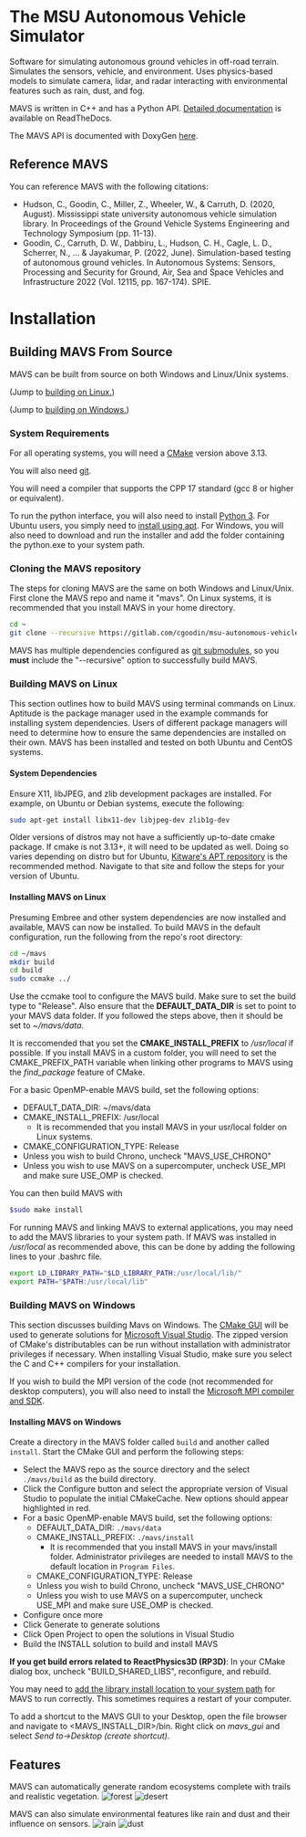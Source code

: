 # The MSU Autonomous Vehicle Simulator

Software for simulating autonomous ground vehicles in off-road terrain. Simulates the sensors, vehicle, and environment. Uses physics-based models to simulate camera, lidar, and radar interacting with environmental features such as rain, dust, and fog.

MAVS is written in C++ and has a Python API. [Detailed documentation](https://mavs-documentation.readthedocs.io/en/latest/) is available on ReadTheDocs.

The MAVS API is documented with DoxyGen [here](https://cgoodin.gitlab.io/msu-autonomous-vehicle-simulator/).

## Reference MAVS
You can reference MAVS with the following citations:
* Hudson, C., Goodin, C., Miller, Z., Wheeler, W., & Carruth, D. (2020, August). Mississippi state university autonomous vehicle simulation library. In Proceedings of the Ground Vehicle Systems Engineering and Technology Symposium (pp. 11-13).
* Goodin, C., Carruth, D. W., Dabbiru, L., Hudson, C. H., Cagle, L. D., Scherrer, N., ... & Jayakumar, P. (2022, June). Simulation-based testing of autonomous ground vehicles. In Autonomous Systems: Sensors, Processing and Security for Ground, Air, Sea and Space Vehicles and Infrastructure 2022 (Vol. 12115, pp. 167-174). SPIE.

# Installation 
## Building MAVS From Source
MAVS can be built from source on both Windows and Linux/Unix systems.
 
(Jump to [building on Linux.](#building-mavs-on-linux))

(Jump to [building on Windows.](#building-mavs-on-windows))

### System Requirements
For all operating systems, you will need a [CMake](https://cmake.org/) version above 3.13.

You will also need [git](https://git-scm.com/download/). 

You will need a compiler that supports the CPP 17 standard (gcc 8 or higher or equivalent).

To run the python interface, you will also need to install [Python 3](https://www.python.org/downloads/release/python-370/). For Ubuntu users, you simply need to [install using apt](https://phoenixnap.com/kb/how-to-install-python-3-ubuntu). For Windows, you will also need to download and run the installer and add the folder containing the python.exe to your system path. 

### Cloning the MAVS repository
The steps for cloning MAVS are the same on both Windows and Linux/Unix. First clone the MAVS repo and name it "mavs". On Linux systems, it is recommended that you install MAVS in your home directory. 
```bash
cd ~
git clone --recursive https://gitlab.com/cgoodin/msu-autonomous-vehicle-simulator.git mavs
```
MAVS has multiple dependencies configured as [git submodules](https://git-scm.com/book/en/v2/Git-Tools-Submodules), so you **must** include the "--recursive" option to successfully build MAVS.

### Building MAVS on Linux
This section outlines how to build MAVS using terminal commands on Linux. Aptitude is the package manager used in the example commands for installing system dependencies. Users of different package managers will need to determine how to ensure the same dependencies are installed on their own. MAVS has been installed and tested on both Ubuntu and CentOS systems.

#### System Dependencies
Ensure X11, libJPEG, and zlib development packages are installed. For example, on Ubuntu or Debian systems, execute the following:
```bash
sudo apt-get install libx11-dev libjpeg-dev zlib1g-dev
```
Older versions of distros may not have a sufficiently up-to-date cmake package. If cmake is not 3.13+, it will need to be updated as well. Doing so varies depending on distro but for Ubuntu, [Kitware's APT repository](https://apt.kitware.com/) is the recommended method. Navigate to that site and follow the steps for your version of Ubuntu.

#### Installing MAVS on Linux
Presuming Embree and other system dependencies are now installed and available, MAVS can now be installed. To build MAVS in the default configuration, run the following from the repo's root directory:
```bash
cd ~/mavs
mkdir build
cd build
sudo ccmake ../
```
Use the ccmake tool to configure the MAVS build. Make sure to set the build type to "Release". Also ensure that the **DEFAULT_DATA_DIR** is set to point to your MAVS data folder. If you followed the steps above, then it should be set to *~/mavs/data*. 

It is reccomended that you set the **CMAKE_INSTALL_PREFIX** to */usr/local* if possible. If you install MAVS in a custom folder, you will need to set the CMAKE_PREFIX_PATH variable when linking other programs to MAVS using the *find_package* feature of CMake.

For a basic OpenMP-enable MAVS build, set the following options:
  * DEFAULT_DATA_DIR: ~/mavs/data
  * CMAKE_INSTALL_PREFIX: /usr/local
    * It is recommended that you install MAVS in your usr/local folder on Linux systems.
  * CMAKE_CONFIGURATION_TYPE: Release
  * Unless you wish to build Chrono, uncheck "MAVS_USE_CHRONO"
  * Unless you wish to use MAVS on a supercomputer, uncheck USE_MPI and make sure USE_OMP is checked.

You can then build MAVS with
```bash
$sudo make install
```

For running MAVS and linking MAVS to external applications, you may need to add the MAVS libraries to your system path. If MAVS was installed in */usr/local* as recommended above, this can be done by adding the following lines to your .bashrc file.
```bash
export LD_LIBRARY_PATH="$LD_LIBRARY_PATH:/usr/local/lib/"
export PATH="$PATH:/usr/local/lib"
```

### Building MAVS on Windows
This section discusses building Mavs on Windows. The [CMake GUI](https://cmake.org/download/) will be used to generate solutions for [Microsoft Visual Studio](https://www.visualstudio.com/downloads/). The zipped version of CMake's distributables can be run without installation with administrator privileges if necessary. When installing Visual Studio, make sure you select the C and C++ compilers for your installation.

If you wish to build the MPI version of the code (not recommended for desktop computers), you will also need to install the [Microsoft MPI compiler and SDK](https://www.microsoft.com/en-us/download/details.aspx?id=56727).

#### Installing MAVS on Windows
Create a directory in the MAVS folder called `build` and another called `install`. Start the CMake GUI and perform the following steps:

* Select the MAVS repo as the source directory and the select `./mavs/build` as the build directory.
* Click the Configure button and select the appropriate version of Visual Studio to populate the initial CMakeCache. New options should appear highlighted in red.
* For a basic OpenMP-enable MAVS build, set the following options:
  * DEFAULT_DATA_DIR: `./mavs/data`
  * CMAKE_INSTALL_PREFIX: `./mavs/install`
    * It is recommended that you install MAVS in your mavs/install folder. Administrator privileges are needed to install MAVS to the default location in `Program Files`.
  * CMAKE_CONFIGURATION_TYPE: Release
  * Unless you wish to build Chrono, uncheck "MAVS_USE_CHRONO"
  * Unless you wish to use MAVS on a supercomputer, uncheck USE_MPI and make sure USE_OMP is checked.    
* Configure once more
* Click Generate to generate solutions
* Click Open Project to open the solutions in Visual Studio
* Build the INSTALL solution to build and install MAVS

**If you get build errors related to ReactPhysics3D (RP3D)**: In your CMake dialog box, uncheck "BUILD_SHARED_LIBS", reconfigure, and rebuild.

You may need to [add the library install location to your system path](./InstallingMavsBinaries.md) for MAVS to run correctly. This sometimes requires a restart of your computer.

To add a shortcut to the MAVS GUI to your Desktop, open the file browser and navigate to <MAVS_INSTALL_DIR>/bin. Right click on *mavs_gui* and select *Send to->Desktop (create shortcut)*.

## Features
MAVS can automatically generate random ecosystems complete with trails and realistic vegetation.
![forest](docs/screenshots/mrzr_forest.png)
![desert](docs/screenshots/mavs_desert.png)

MAVS can also simulate environmental features like rain and dust and their influence on sensors.
![rain](docs/screenshots/warthog_fog.png)
![dust](docs/screenshots/forester_snow.png)

